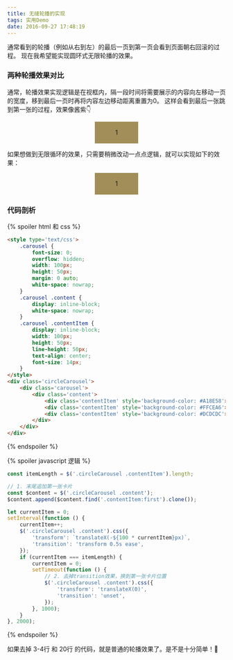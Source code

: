 ```yaml
---
title: 无缝轮播的实现
tags: 实用Demo
date: 2016-09-27 17:48:19
---
```


通常看到的轮播（例如从右到左）的最后一页到第一页会看到页面朝右回滚的过程。
现在我希望能实现圆环式无限轮播的效果。
<!-- more -->
### 两种轮播效果对比

通常，轮播效果实现逻辑是在视框内，隔一段时间将需要展示的内容向左移动一页的宽度，移到最后一页时再将内容左边移动距离重置为0。
这样会看到最后一张跳到第一张的过程，效果像酱紫👇

<div class="normalCarousel"><div class="carousel"><div class="content"><div class="contentItem" style="background-color: #A18E58">1</div><div class="contentItem" style="background-color: #FFCEA6">2</div><div class="contentItem" style="background-color: #DCDCDC">3</div></div></div></div>

<script type="text/javascript">
	setTimeout(function() {
        const itemLength = $('.normalCarousel .contentItem').length;
	    let currentItem = 0;
        setInterval(function() {
            currentItem++;
            if (currentItem === itemLength) {
                currentItem = 0;
                $('.normalCarousel .content').css ({
                    'transform' : 'translateX(0)'
                });
            } else {
              $('.normalCarousel .content').css ({
                  'transform': `translateX(-${100 * currentItem}px)`,
                  'transition': 'transform 0.5s'
              });
            }
    	}, 2000 );
	}, 500);
</script>

如果想做到无限循环的效果，只需要稍微改动一点点逻辑，就可以实现如下的效果：

<div class="circleCarousel"><div class="carousel"><div class="content"><div class="contentItem" style="background-color: #A18E58">1</div><div class="contentItem" style="background-color: #FFCEA6">2</div><div class="contentItem" style="background-color: #DCDCDC">3</div></div></div></div>

<script type="text/javascript">
    setTimeout(function() {
        const itemLength = $('.circleCarousel .contentItem').length;
        // 1. 末尾追加第一张卡片
        const $content = $('.circleCarousel .content');
        $content.append($content.find('.contentItem:first').clone());
        let currentItem = 0;
        setInterval(function () {
            currentItem++;
            $('.circleCarousel .content').css({
                'transform': `translateX(-${100 * currentItem}px)`,
                'transition': 'transform 0.5s ease',
            });
            if (currentItem === itemLength) {
                currentItem = 0;
                setTimeout(function () {
                    // 2. 去掉transition效果，换到第一张卡片位置
                    $('.circleCarousel .content').css({
                        'transform': 'translateX(0)',
                        'transition': 'unset',
                    });
                }, 1000);
            }
        }, 2000);
    }, 500);
</script>

### 代码剖析

{% spoiler html 和 css %}
```html
<style type='text/css'>
    .carousel {
        font-size: 0;
        overflow: hidden;
        width: 100px;
        height: 50px;
        margin: 0 auto;
        white-space: nowrap;
    }
    .carousel .content {
        display: inline-block;
        white-space: nowrap;
    }
    .carousel .contentItem {
        display: inline-block;
        width: 100px;
        height: 50px;
        line-height: 50px;
        text-align: center;
        font-size: 14px;
    }
</style>
<div class='circleCarousel'>
    <div class='carousel'>
        <div class='content'>
            <div class='contentItem' style='background-color: #A18E58'>1</div>
            <div class='contentItem' style='background-color: #FFCEA6'>2</div>
            <div class='contentItem' style='background-color: #DCDCDC'>3</div>
        </div>
    </div>
</div>
```
{% endspoiler %}

{% spoiler javascript 逻辑 %}
```js
const itemLength = $('.circleCarousel .contentItem').length;

// 1. 末尾追加第一张卡片
const $content = $('.circleCarousel .content');
$content.append($content.find('.contentItem:first').clone());

let currentItem = 0;
setInterval(function () {
    currentItem++;
    $('.circleCarousel .content').css({
        'transform': `translateX(-${100 * currentItem}px)`,
        'transition': 'transform 0.5s ease',
    });
    if (currentItem === itemLength) {
        currentItem = 0;
        setTimeout(function () {
            // 2. 去掉transition效果，换到第一张卡片位置
            $('.circleCarousel .content').css({
                'transform': 'translateX(0)',
                'transition': 'unset',
            });
        }, 1000);
    }
}, 2000);
```
{% endspoiler %}

如果去掉 3-4行 和 20行 的代码，就是普通的轮播效果了。是不是十分简单！💅

<!-- 样式 -->
<style type="text/css">.carousel {width: 100px; height: 50px; overflow: hidden; white-space: nowrap; margin: 0 auto;} .carousel .content {display: inline-block; white-space: nowrap; } .carousel .contentItem {display: inline-block; width: 100px; height: 50px; text-align: center; line-height: 50px;}</style>
